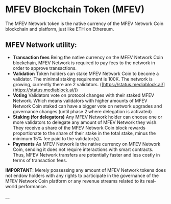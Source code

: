 # MFEV Blockchain Token (MFEV)

The MFEV Network token is the native currency of the MFEV Network Coin blockchain and platform, just like ETH on Ethereum.

## MFEV Network utility:

* **Transaction fees** Being the native currency on the MFEV Network Coin blockchain, MFEV Network is required to pay fees to the network in order to approve transactions.
* **Validation** Token holders can stake MFEV Network Coin to become a validator. The minimal staking requirement is 100K. The network is growing, currently there are 2 validators. ([https://status.mediablock.ai/](https://status.mediablock.ai/))
* **Voting** Validators vote on protocol changes with their staked MFEV Network. Which means validators with higher amounts of MFEV Network Coin staked can have a bigger vote on network upgrades and governance changes (until phase 2 where delegation is activated)
* **Staking (for delegators)** Any MFEV Network holder can choose one or more validators to delegate any amount of MFEV Network they wish. They receive a share of the MFEV Network Coin block rewards proportionate to the share of their stake in the total stake, minus the minimum 15% fee paid to the validator(s).
* **Payments** As MFEV Network is the native currency on MFEV Network Coin, sending it does not require interactions with smart contracts. Thus, MFEV Network transfers are potentially faster and less costly in terms of transaction fees.

**IMPORTANT**: Merely possessing any amount of MFEV Network tokens does not endow holders with any rights to participate in the governance of the MFEV Network Coin platform or any revenue streams related to its real-world performance.



\_\_
